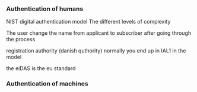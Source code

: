 ### Authentication of humans
NIST digital authentication model
The different levels of complexity

The user change the name from applicant to subscriber after going through the process

registration authority (danish quthority)
normally you end up in IAL1 in the model

the eiDAS is the eu standard


### Authentication of machines